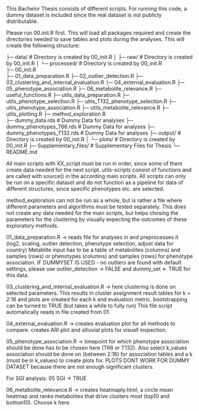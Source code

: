 This Bachelor Thesis consists of different scripts. For running this code,
a dummy dataset is included since the real dataset is not publicly distributable.

Please run 00.init.R first.
This will load all packages required and create the directories needed to save
tables and plots during the analyses. This will create the following structure:

├─ data/                                  # Directory is created by 00_init.R 
│   ├─ raw/                               # Directory is created by 00_init.R 
│   └─ processed/                         # Directory is created by 00_init.R   
├─ 00_init.R               
├─ 01_data_preparation.R
├─ 02_outlier_detection.R 
├─ 03_clustering_and_internal_evaluation.R
├─ 04_external_evaluation.R
├─ 05_phenotype_association.R
├─ 06_metabolite_relevance.R
├─ useful_functions.R
├─ utils_data_preparation.R
├─ utils_phenotype_selection.R
├─ utils_T132_phenotype_selection.R
├─ utils_phenotype_association.R
├─ utils_metabolite_relevance.R
├─ utils_plotting.R
├─ method_exploration.R                 
├─ dummy_data.rds                       # Dummy Data for analyses
├─ dummy_phenotypes_T66.rds             # Dummy Data for analyses
├─ dummy_phenotypes_T132.rds            # Dummy Data for analyses
├─ output/                              # Directory is created by 00_init.R
│   └─ plots/                           # Directory is created by 00_init.R
├─ Supplementary_files/                 # Supplementary Files for Thesis
└─ README.md

All main scripts with XX_script must be run in order, since some of them create 
data needed for the next script. utils-scripts consist of functions and are 
called with source() in the according main scripts. All scripts can only be
run on a specific dataset and do not function as a pipeline for data of 
different structures, since specific phenotypes etc. are selected. 

method_exploration can not be run as a whole, but is rather a file where
different parameters and algorithms must be tested separately. This does not 
create any data needed for the main scripts, but helps chosing the parameters
for the clustering by visually expecting the outcomes of these exploratory 
methods.

01_data_preparation.R -> reads file for analyses in and preprocesses it (log2,
scaling, outlier detection, phenotype selection, adjust data for country)
Metablite input has to be a table of metabolites (columns) and samples (rows) 
or phenotypes (columns) and samples (rows) for phenotype association.
IF DUMMYSET IS USED - no outliers are found with default settings, please use
outlier_detection -> FALSE and dummy_set <- TRUE for this data.

03_clustering_and_internal_evaluation.R -> here clustering is done on selected
parameters. This results in cluster assignment result tables for k = 2:16
and plots are created for each k and evaluation metric. bootstrapping can be
turned to TRUE (but takes a while to fully run)
This file script automatically reads in file created from 01.

04_external_evaluation.R -> creates evaluation plot for all methods to compare.
creates ARI plot and alliuvial plots for visuall inspection.

05_phenotype_association.R -> timepoint for which phenotype association should be 
done has to be chosen here (T66 or T132). Also select k_values association should
be done on (between 2:16) for association tables and a k (must be in 
k_values) to create plots for.
PLOTS DONT WORK FOR DUMMY DATASET because there are not enough significant clusters.

For SGI analysis: 05 SGI -> TRUE 

06_metabolite_relevance.R -> creates heatmaply.html, a circle mean heatmap and 
ranks metabolites that drive clusters most (top10 and bottom10). Choose k here. 



